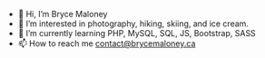 - 👋 Hi, I’m Bryce Maloney
- 👀 I’m interested in photography, hiking, skiing, and ice cream.
- 🌱 I’m currently learning PHP, MySQL, SQL, JS, Bootstrap, SASS
- 📫 How to reach me contact@brycemaloney.ca
